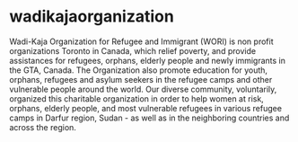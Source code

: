 # wadikajaorganization
Wadi-Kaja Organization for Refugee and Immigrant (WORI) is non profit organizations Toronto in Canada, which relief poverty, and provide assistances for refugees, orphans, elderly people and newly immigrants in the GTA, Canada. The Organization also promote education for youth, orphans, refugees and asylum seekers in the refugee camps and other vulnerable people around the world. Our diverse community, voluntarily, organized this charitable organization in order to help women at risk, orphans, elderly people, and most vulnerable refugees in various refugee camps in Darfur region, Sudan - as well as in the neighboring countries and across the region.

